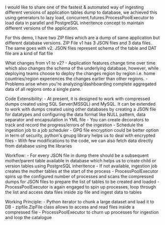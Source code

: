 I would like to share one of the fastest & automated way of ingesting different versions of application tables dump to database, we achieved this using generators to lazy load, concurrent.futures.ProcessPoolExecutor to load data in parallel and PostgreSQL inheritence concept to maintain different versions of the application.

For this demo, I have two ZIP files which are a dump of same application but different database versions.
ZIP File v1 has 3 JSON files and 3 data files. The same goes with v2.
JSON files represent schema of the table and DAT file are a kind of flat file

What changes from v1 to v2?
    - Application features change time over time which also changes the schema of the underlying database, however, while deploying teams choose to deploy the changes region by region i.e. home countries/region experiences the changes earlier than other regions.
    - Problems arise when you're analyzing/dashboarding complete aggregated data of all regions onto a single pane.

Code Extensibility:
    - At present, it is designed to work with compressed dumps created using SQL Server(MSSQL) and MySQL. It can be extended to work with dumps created using other databases by creating a JSON file for datatypes and configuring the data format like NULL pattern, data separator and encapsulation in YML file
    - You can create decorators to track and record the progress/errors of the ingestion
    - Schedule the ingestion job to a job scheduler
    - GPG file encryption could be better option in term of security, python's gnupg library helps us to deal with encrypted files
    - With few modifications to the code, we can also fetch data directly from database using the libraries

Workflow:
    - For every JSON file in dump there should be a subsequent mother/parent table available in database which helps us to create child or version tables using PostgreSQL inheritence
    - If not available, ingestion job creates the mother tables at the start of the process
    - ProcessPoolExecutor spins up the configured number of processes and scans the compressed dumps for JSON files to prepare the list of tables to be created and loaded
    - ProcessPoolExecutor is again engaged to spin up processes, loop through the list and access data files inside zip file and ingest data to tables

Working Principle:
    - Python iterator to chunk a large dataset and load it to DB
    - zipfile.ZipFile class allows to access and read files inside a compressed file
    - ProcessPoolExecutor to churn up processes for ingestion and loop the catalogue
